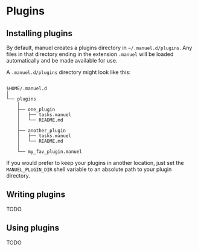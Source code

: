 # Plugins


## Installing plugins

By default, manuel creates a plugins directory in `~/.manuel.d/plugins`.
Any files in that directory ending in the extension `.manuel` will be loaded
automatically and be made available for use.

A `.manuel.d/plugins` directory might look like this:

```

$HOME/.manuel.d
│
└── plugins
    │
    ├── one_plugin
    │   ├── tasks.manuel
    │   └── README.md
    │
    ├── another_plugin
    │   ├── tasks.manuel
    │   └── README.md
    │
    └── my_fav_plugin.manuel
```

If you would prefer to keep your plugins in another location, just set the
`MANUEL_PLUGIN_DIR` shell variable to an absolute path to your plugin directory.


## Writing plugins

TODO

## Using plugins

TODO
